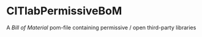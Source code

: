 # CITlabPermissiveBoM
A *Bill of Material* pom-file containing permissive / open third-party libraries
